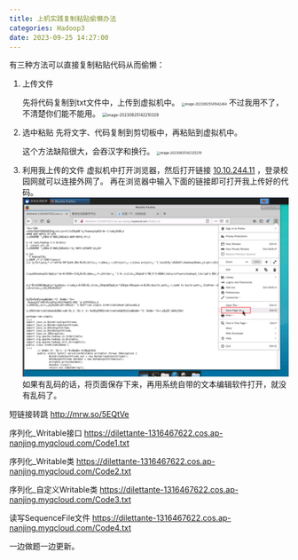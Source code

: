 ```yaml
---
title: 上机实践复制粘贴偷懒办法
categories: Hadoop3
date: 2023-09-25 14:27:00
---
```


有三种方法可以直接复制粘贴代码从而偷懒：

1. 上传文件

   先将代码复制到txt文件中，上传到虚拟机中。
   <img src="/images/image-20230925141942484.png" alt="image-20230925141942484" style="zoom: 40%;" />
   不过我用不了，不清楚你们能不能用。
   <img src="/images/image-20230925142210329.png" alt="image-20230925142210329" style="zoom:50%;" />

2. 选中粘贴
   先将文字、代码复制到剪切板中，再粘贴到虚拟机中。

   这个方法缺陷很大，会吞汉字和换行。
   <img src="/images/image-20230925142325219.png" alt="image-20230925142325219" style="zoom:40%;" />

3. 利用我上传的文件
   虚拟机中打开浏览器，然后打开链接 [10.10.244.11](http://10.10.244.11/) ，登录校园网就可以连接外网了。
   再在浏览器中输入下面的链接即可打开我上传好的代码。
   ![image-20230925144237130](../images/image-20230925144237130.png)
   如果有乱码的话，将页面保存下来，再用系统自带的文本编辑软件打开，就没有乱码了。



短链接转跳		http://mrw.so/5EQtVe



序列化_Writable接口	https://dilettante-1316467622.cos.ap-nanjing.myqcloud.com/Code1.txt

序列化_Writable类	https://dilettante-1316467622.cos.ap-nanjing.myqcloud.com/Code2.txt

序列化_自定义Writable类	https://dilettante-1316467622.cos.ap-nanjing.myqcloud.com/Code3.txt

读写SequenceFile文件	https://dilettante-1316467622.cos.ap-nanjing.myqcloud.com/Code4.txt

一边做题一边更新。
